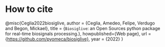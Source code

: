 # How to cite

@misc{Ceglia2022biosiglive,
author = {Ceglia, Amedeo, Felipe, Verdugo and Begon, Mickael},
title = {`Biosiglive`: an Open Sources python package for real-time biosignals processing.},
howpublished={Web page},
url = {https://github.com/pyomeca/biosiglive},
year = {2022}
}

